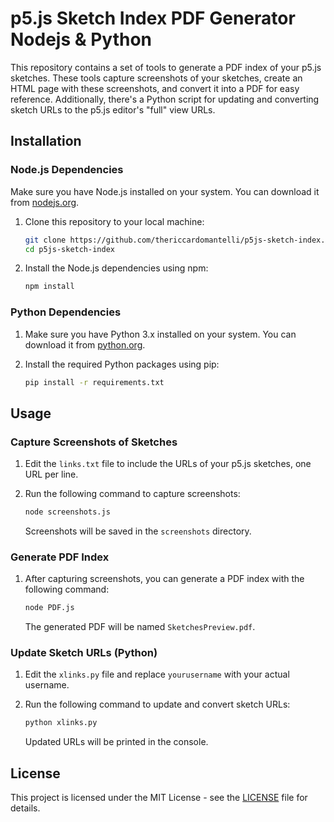 # p5.js Sketch Index PDF Generator Nodejs & Python

This repository contains a set of tools to generate a PDF index of your p5.js sketches. These tools capture screenshots of your sketches, create an HTML page with these screenshots, and convert it into a PDF for easy reference. Additionally, there's a Python script for updating and converting sketch URLs to the p5.js editor's "full" view URLs.

## Installation

### Node.js Dependencies

Make sure you have Node.js installed on your system. You can download it from [nodejs.org](https://nodejs.org/).

1. Clone this repository to your local machine:

   ```bash
   git clone https://github.com/thericcardomantelli/p5js-sketch-index.git
   cd p5js-sketch-index
   ```

2. Install the Node.js dependencies using npm:

   ```bash
   npm install
   ```

### Python Dependencies

1. Make sure you have Python 3.x installed on your system. You can download it from [python.org](https://www.python.org/downloads/).

2. Install the required Python packages using pip:

   ```bash
   pip install -r requirements.txt
   ```

## Usage

### Capture Screenshots of Sketches

1. Edit the `links.txt` file to include the URLs of your p5.js sketches, one URL per line.

2. Run the following command to capture screenshots:

   ```bash
   node screenshots.js
   ```

   Screenshots will be saved in the `screenshots` directory.

### Generate PDF Index

1. After capturing screenshots, you can generate a PDF index with the following command:

   ```bash
   node PDF.js
   ```

   The generated PDF will be named `SketchesPreview.pdf`.

### Update Sketch URLs (Python)

1. Edit the `xlinks.py` file and replace `yourusername` with your actual username.

2. Run the following command to update and convert sketch URLs:

   ```bash
   python xlinks.py
   ```

   Updated URLs will be printed in the console.

## License

This project is licensed under the MIT License - see the [LICENSE](LICENSE) file for details.
```
